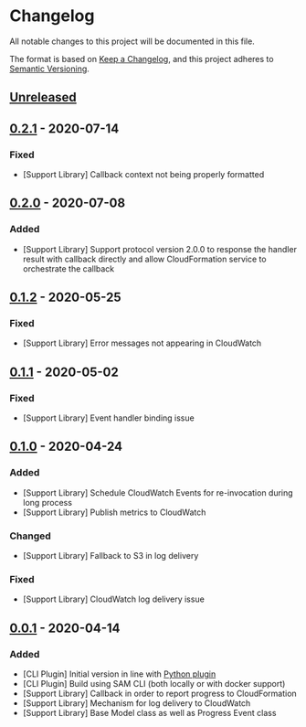 # Changelog
All notable changes to this project will be documented in this file.

The format is based on [Keep a Changelog](https://keepachangelog.com/en/1.0.0/),
and this project adheres to [Semantic Versioning](https://semver.org/spec/v2.0.0.html).

## [Unreleased]

## [0.2.1] - 2020-07-14
### Fixed
- [Support Library] Callback context not being properly formatted


## [0.2.0] - 2020-07-08
### Added
- [Support Library] Support protocol version 2.0.0 to response the handler result with callback directly and allow CloudFormation service to orchestrate the callback


## [0.1.2] - 2020-05-25
### Fixed
- [Support Library] Error messages not appearing in CloudWatch


## [0.1.1] - 2020-05-02
### Fixed
- [Support Library] Event handler binding issue


## [0.1.0] - 2020-04-24
### Added
- [Support Library] Schedule CloudWatch Events for re-invocation during long process
- [Support Library] Publish metrics to CloudWatch

### Changed
- [Support Library] Fallback to S3 in log delivery

### Fixed
- [Support Library] CloudWatch log delivery issue


## [0.0.1] - 2020-04-14
### Added
- [CLI Plugin] Initial version in line with [Python plugin](https://github.com/aws-cloudformation/cloudformation-cli-python-plugin)
- [CLI Plugin] Build using SAM CLI (both locally or with docker support)
- [Support Library] Callback in order to report progress to CloudFormation
- [Support Library] Mechanism for log delivery to CloudWatch
- [Support Library] Base Model class as well as Progress Event class


[Unreleased]: https://github.com/eduardomourar/cloudformation-cli-typescript-plugin/compare/v0.2.1...HEAD
[0.2.1]: https://github.com/eduardomourar/cloudformation-cli-typescript-plugin/compare/v0.2.0...v0.2.1
[0.2.0]: https://github.com/eduardomourar/cloudformation-cli-typescript-plugin/compare/v0.1.2...v0.2.0
[0.1.2]: https://github.com/eduardomourar/cloudformation-cli-typescript-plugin/compare/v0.1.1...v0.1.2
[0.1.1]: https://github.com/eduardomourar/cloudformation-cli-typescript-plugin/compare/v0.1.0...v0.1.1
[0.1.0]: https://github.com/eduardomourar/cloudformation-cli-typescript-plugin/compare/v0.0.1...v0.1.0
[0.0.1]: https://github.com/eduardomourar/cloudformation-cli-typescript-plugin/releases/tag/v0.0.1

